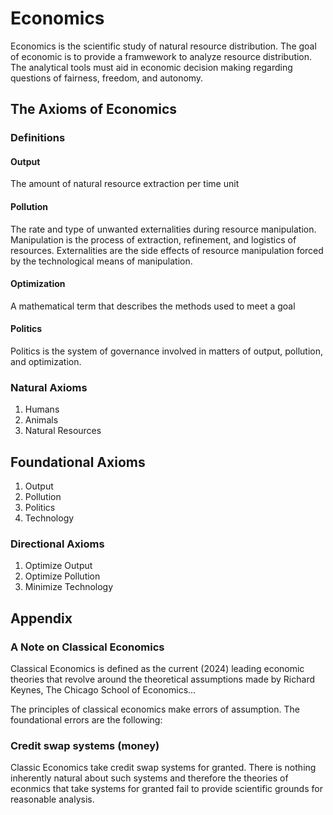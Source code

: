 # Economics
Economics is the scientific study of natural resource distribution. The goal of economic is to provide a framwework to analyze resource distribution. The analytical tools must aid in economic decision making regarding questions of fairness, freedom, and autonomy. 

## The Axioms of Economics

### Definitions

#### Output
The amount of natural resource extraction per time unit

#### Pollution
The rate and type of unwanted externalities during resource manipulation. Manipulation is the process of extraction, refinement, and logistics of resources. Externalities are the side effects of resource manipulation forced by the technological means of manipulation. 

#### Optimization
A mathematical term that describes the methods used to meet a goal

#### Politics
Politics is the system of governance involved in matters of output, pollution, and optimization.

### Natural Axioms
1. Humans
2. Animals
3. Natural Resources

## Foundational Axioms
1. Output
2. Pollution
3. Politics
4. Technology

### Directional Axioms
1. Optimize Output
2. Optimize Pollution
3. Minimize Technology

## Appendix
### A Note on Classical Economics
Classical Economics is defined as the current (2024) leading economic theories that revolve around the theoretical assumptions made by Richard Keynes, The Chicago School of Economics...

The principles of classical economics make errors of assumption. The foundational errors are the following:

### Credit swap systems (money) 
Classic Economics take credit swap systems for granted. There is nothing inherently natural about such systems and therefore the theories of econmics that take systems for granted fail to provide scientific grounds for reasonable analysis.



